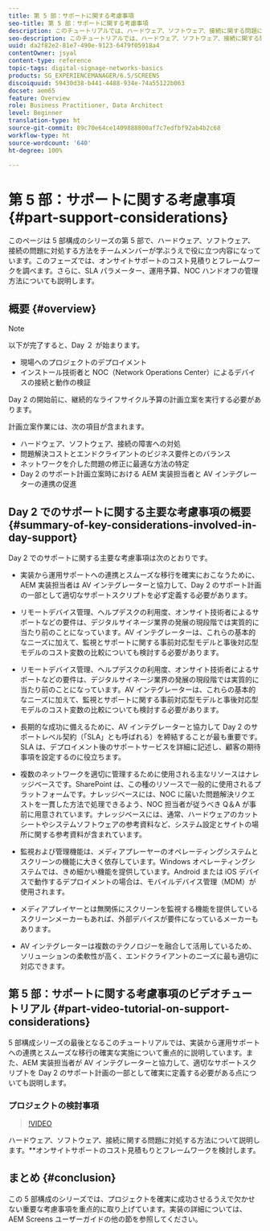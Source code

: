 ```yaml
---
title: 第 5 部：サポートに関する考慮事項
seo-title: 第 5 部：サポートに関する考慮事項
description: このチュートリアルでは、ハードウェア、ソフトウェア、接続に関する問題に対処する方法について説明します。オンサイトサポートのコスト見積もりとフレームワークを検討します。さらに、SLA パラメーター、運用予算、NOC ハンドオフの管理方法についても説明します。
seo-description: このチュートリアルでは、ハードウェア、ソフトウェア、接続に関する問題に対処する方法について説明します。オンサイトサポートのコスト見積もりとフレームワークを検討します。さらに、SLA パラメーター、運用予算、NOC ハンドオフの管理方法についても説明します。
uuid: da2f82e2-81e7-490e-9123-6479f05918a4
contentOwner: jsyal
content-type: reference
topic-tags: digital-signage-networks-basics
products: SG_EXPERIENCEMANAGER/6.5/SCREENS
discoiquuid: 59430d38-b441-4488-934e-74a55122b063
docset: aem65
feature: Overview
role: Business Practitioner, Data Architect
level: Beginner
translation-type: ht
source-git-commit: 89c70e64ce1409888800af7c7edfbf92ab4b2c68
workflow-type: ht
source-wordcount: '640'
ht-degree: 100%

---
```



# 第 5 部：サポートに関する考慮事項 {#part-support-considerations}

このページは 5 部構成のシリーズの第 5 部で、ハードウェア、ソフトウェア、接続の問題に対処する方法をチームメンバーが学ぶうえで役に立つ内容になっています。このフェーズでは、オンサイトサポートのコスト見積りとフレームワークを調べます。さらに、SLA パラメーター、運用予算、NOC ハンドオフの管理方法についても説明します。

## 概要 {#overview}

>[!NOTE]
>
>以下が完了すると、Day ２ が始まります。
>
>* 現場へのプロジェクトのデプロイメント
>* インストール技術者と NOC（Network Operations Center）によるデバイスの接続と動作の検証

>
>
Day 2 の開始前に、継続的なライフサイクル予算の計画立案を実行する必要があります。

計画立案作業には、次の項目が含まれます。

* ハードウェア、ソフトウェア、接続の障害への対処
* 問題解決コストとエンドクライアントのビジネス要件とのバランス
* ネットワークを介した問題の修正に最適な方法の特定
* Day 2 のサポート計画立案時における AEM 実装担当者と AV インテグレーターの連携の促進

## Day 2 でのサポートに関する主要な考慮事項の概要 {#summary-of-key-considerations-involved-in-day-support}

Day 2 でのサポートに関する主要な考慮事項は次のとおりです。

* 実装から運用サポートへの連携とスムーズな移行を確実におこなうために、AEM 実装担当者は AV インテグレーターと協力して、Day 2 のサポート計画の一部として適切なサポートスクリプトを必ず定義する必要があります。
* リモートデバイス管理、ヘルプデスクの利用度、オンサイト技術者によるサポートなどの要件は、デジタルサイネージ業界の発展の現段階では実質的に当たり前のことになっています。AV インテグレーターは、これらの基本的なニーズに加えて、監視とサポートに関する事前対応型モデルと事後対応型モデルのコスト変数の比較についても検討する必要があります。

* リモートデバイス管理、ヘルプデスクの利用度、オンサイト技術者によるサポートなどの要件は、デジタルサイネージ業界の発展の現段階では実質的に当たり前のことになっています。AV インテグレーターは、これらの基本的なニーズに加えて、監視とサポートに関する事前対応型モデルと事後対応型モデルのコスト変数の比較についても検討する必要があります。
* 長期的な成功に備えるために、AV インテグレーターと協力して Day 2 のサポートレベル契約（「SLA」とも呼ばれる）を締結することが最も重要です。SLA は、デプロイメント後のサポートサービスを詳細に記述し、顧客の期待事項を設定するのに役立ちます。
* 複数のネットワークを適切に管理するために使用される主なリソースはナレッジベースです。SharePoint は、この種のリソースで一般的に使用されるプラットフォームです。ナレッジベースには、NOC に届いた問題解決リクエストを一貫した方法で処理できるよう、NOC 担当者が従うべき Q＆A が事前に用意されています。ナレッジベースには、通常、ハードウェアのカットシートやシステムソフトウェアの参考資料など、システム設定とサイトの場所に関する参考資料が含まれています。
* 監視および管理機能は、メディアプレーヤーのオペレーティングシステムとスクリーンの機能に大きく依存しています。Windows オペレーティングシステムでは、きめ細かい機能を提供しています。Android または iOS デバイスで動作するデプロイメントの場合は、モバイルデバイス管理（MDM）が使用されます。
* メディアプレイヤーとは無関係にスクリーンを監視する機能を提供しているスクリーンメーカーもあれば、外部デバイスが要件になっているメーカーもあります。
* AV インテグレーターは複数のテクノロジーを融合して活用しているため、ソリューションの柔軟性が高く、エンドクライアントのニーズに最も適切に対応できます。

## 第 5 部：サポートに関する考慮事項のビデオチュートリアル {#part-video-tutorial-on-support-considerations}

5 部構成シリーズの最後となるこのチュートリアルでは、実装から運用サポートへの連携とスムーズな移行の確実な実施について重点的に説明しています。また、AEM 実装担当者が AV インテグレーターと協力して、適切なサポートスクリプトを Day 2 のサポート計画の一部として確実に定義する必要がある点についても説明します。

### プロジェクトの検討事項

>[!VIDEO](https://video.tv.adobe.com/v/28383)

ハードウェア、ソフトウェア、接続に関する問題に対処する方法について説明します。**&#x200B;オンサイトサポートのコスト見積もりとフレームワークを検討します。

## まとめ {#conclusion}

この 5 部構成のシリーズでは、プロジェクトを確実に成功させるうえで欠かせない重要な考慮事項を重点的に取り上げています。実装の詳細については、AEM Screens ユーザーガイドの他の節を参照してください。

